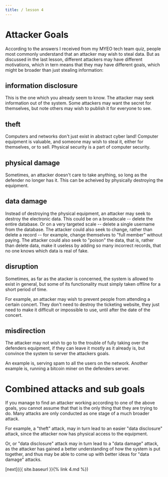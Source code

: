 ```yaml
---
title: / lesson 4
---
```



# Attacker Goals

According to the answers I received from my MYEO tech team quiz, people most commonly understand that an attacker may wish to steal data.
But as discussed in the last lesson, different attackers may have different motivations, which in tern means that
they may have different goals, which might be broader than just stealing information: 


## information disclosure

This is the one which you already seem to know. The attacker may seek information out of the system.
Some attackers may want the secret for themselves, but note others may wish to publish it for everyone to see.

## theft

Computers and networks don't just exist in abstract cyber land! Computer equipment is valuable, and someone
may wish to steal it, either for themselves, or to sell. Physical security is a part of computer security.

## physical damage

Sometimes, an attacker doesn't care to take anything, so long as the defender no longer has it.
This can be acheived by physically destroying the equipment.

## data damage

Instead of destroying the physical equipment, an attacker may seek to destroy the electronic data.
This could be on a broadscale -- delete the entire database.
Or on a very targeted scale -- delete a single username from the database.
The attacker could also seek to change, rather than delete a record -- for example, change themselves to "full member" without paying.
The attacker could also seek to "poison" the data, that is, rather than delete data, make it useless by adding so many incorrect records, that no one knows which data is real of fake.

## disruption

Sometimes, as far as the atacker is concerned, the system is allowed to exist in general, but some of its
functionality must simply taken offline for a short period of time.

For example, an attacker may wish to prevent people from attending a certain concert.
They don't need to destroy the ticketing website, they just need to make it difficult or impossible to use, until after the date of the concert.

## misdirection

The attacker may not wish to go to the trouble of fully taking over the defenders equipment,
if they can leave it mostly as it already is, but convince the system to server the attackers goals.

An example is, serving spam to all the users on the network.
Another example is, running a bitcoin miner on the defenders server.


# Combined attacks and sub goals

If you manage to find an attacker working according to one of the above goals, you cannot assume that that is the only thing that they are trying to do.
Many attacks are only conducted as one stage of a much broader attack.

For example, a "theft" attack, may in turn lead to an easier "data disclosure" attack, since the attacker now has physical access to the equipment.

Or, or "data disclosure" attack may in turn lead to a "data damage" attack, as the attacker has gained a better understanding of how the system is put together, and thus may be able to come up with better ideas for "data damage" attacks.



[next]({{ site.baseurl }}{% link 4.md %})
